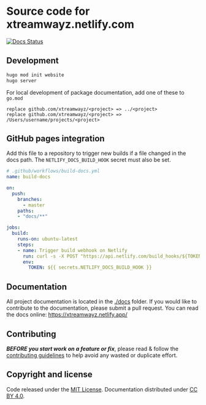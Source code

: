 # Source code for xtreamwayz.netlify.com

[![Docs Status](https://github.com/xtreamwayz/website/workflows/github-pages/badge.svg)](https://xtreamwayz.netlify.com/)

## Development

```bash
hugo mod init website
hugo server
```

For local development of package documentation, add one of these to `go.mod`

```golang
replace github.com/xtreamwayz/<project> => ../<project>
replace github.com/xtreamwayz/<project> => /Users/username/projects/<project>
```

## GitHub pages integration

Add this file to a repository to trigger new builds if a file changed in the
docs path. The `NETLIFY_DOCS_BUILD_HOOK` secret must also be set.

```yaml
# .github/workflows/build-docs.yml
name: build-docs

on:
  push:
    branches:
      - master
    paths:
    - "docs/**"

jobs:
  build:
    runs-on: ubuntu-latest
    steps:
    - name: Trigger build webhook on Netlify
      run: curl -s -X POST "https://api.netlify.com/build_hooks/${TOKEN}"
      env:
        TOKEN: ${{ secrets.NETLIFY_DOCS_BUILD_HOOK }}
```

## Documentation

All project documentation is located in the [./docs](./docs) folder. If you would like to contribute
to the documentation, please submit a pull request. You can read the docs online:
https://xtreamwayz.netlify.app/

## Contributing

***BEFORE you start work on a feature or fix***, please read & follow the
[contributing guidelines](https://github.com/xtreamwayz/.github/blob/master/CONTRIBUTING.md#contributing)
to help avoid any wasted or duplicate effort.

## Copyright and license

Code released under the [MIT License](https://github.com/xtreamwayz/.github/blob/master/LICENSE.md).
Documentation distributed under [CC BY 4.0](https://creativecommons.org/licenses/by/4.0/).

